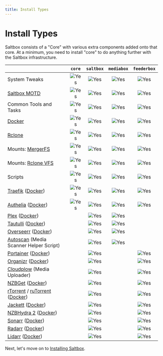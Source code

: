 ```yaml
---
title: Install Types
---
```


# Install Types

Saltbox consists of a "Core" with various extra components added onto that core.  At a minimum, you need to install "core" to do anything further with the Saltbox infrastructure.

|                                                                                                                                                                                                    |       `core`       |     `saltbox`     |     `mediabox`     |    `feederbox`     |
|:---------------------------------------------------------------------------------------------------------------------------------------------------------------------------------------------------|:------------------:|:------------------:|:------------------:|:------------------:|
| System Tweaks                                                                                                                                                      |    ![Yes][yes]     |    ![Yes][yes]     |    ![Yes][yes]     |    ![Yes][yes]     |
| [Saltbox MOTD](https://github.com/saltyorg/motd)                                                                                                                   |    ![Yes][yes]     |    ![Yes][yes]     |    ![Yes][yes]     |    ![Yes][yes]     |
| Common Tools and Tasks                                                                                                                                             |    ![Yes][yes]     |    ![Yes][yes]     |    ![Yes][yes]     |    ![Yes][yes]     |
| [Docker](https://www.docker.com/community-edition)                                                                                                                 |    ![Yes][yes]     |    ![Yes][yes]     |    ![Yes][yes]     |    ![Yes][yes]     |
| [Rclone](https://rclone.org)                                                                                                                                       |    ![Yes][yes]     |    ![Yes][yes]     |    ![Yes][yes]     |    ![Yes][yes]     |
| Mounts: [MergerFS](https://github.com/trapexit/mergerfs)                                                                                                           |    ![Yes][yes]     |    ![Yes][yes]     |    ![Yes][yes]     |    ![Yes][yes]     |
| Mounts: [Rclone VFS](https://rclone.org/commands/rclone_mount/#vfs-virtual-file-system)                                                                            |    ![Yes][yes]     |    ![Yes][yes]     |    ![Yes][yes]     |    ![Yes][yes]     |
| Scripts                                                                                                                                                            |    ![Yes][yes]     |    ![Yes][yes]     |    ![Yes][yes]     |    ![Yes][yes]     |
| [Traefik](https://traefik.io/traefik/) ([Docker](https://hub.docker.com/_/traefik/))                                                                               |    ![Yes][yes]     |    ![Yes][yes]     |    ![Yes][yes]     |    ![Yes][yes]     |
| [Authelia](https://www.authelia.com/) ([Docker](https://hub.docker.com/r/authelia/authelia))                                                                       |    ![Yes][yes]     |    ![Yes][yes]     |    ![Yes][yes]     |    ![Yes][yes]     |
| [Plex](https://www.plex.tv) ([Docker](https://github.com/plexinc/pms-docker))                                                                                      |                    |    ![Yes][yes]     |    ![Yes][yes]     |                    |
| [Tautulli](http://tautulli.com/) ([Docker](https://github.com/Tautulli/Tautulli-Docker))                                                                           |                    |    ![Yes][yes]     |    ![Yes][yes]     |                    |
| [Overseerr](https://docs.overseerr.dev/)  ([Docker](https://github.com/sct/overseerr))                                                                             |                    |    ![Yes][yes]     |    ![Yes][yes]     |                    |
| [Autoscan](https://github.com/Cloudbox/autoscan) (Media Scanner Helper Script)                                                                                     |                    |    ![Yes][yes]     |    ![Yes][yes]     |                    |
| [Portainer](https://portainer.io) ([Docker](https://hub.docker.com/r/portainer/portainer/))                                                                        |                    |    ![Yes][yes]     |                    |    ![Yes][yes]     |
| [Organizr](https://github.com/causefx/Organizr) ([Docker](https://github.com/linuxserver/docker-organizr))                                                         |                    |    ![Yes][yes]     |                    |    ![Yes][yes]     |
| [Cloudplow](https://github.com/l3uddz/cloudplow) (Media Uploader)                                                                                                  |                    |    ![Yes][yes]     |                    |    ![Yes][yes]     |
| [NZBGet](https://nzbget.net) ([Docker](https://github.com/hotio/docker-nzbget))                                                                                    |                    |    ![Yes][yes]     |                    |    ![Yes][yes]     |
| [rTorrent](https://github.com/rakshasa/rtorrent) / [ruTorrent](https://github.com/Novik/ruTorrent) ([Docker](https://github.com/horjulf/docker-rutorrent-autodl))  |                    |    ![Yes][yes]     |                    |    ![Yes][yes]     |
| [Jackett](https://github.com/Jackett/Jackett) ([Docker](https://github.com/hotio/docker-jackett))                                                                  |                    |    ![Yes][yes]     |                    |    ![Yes][yes]     |
| [NZBHydra 2](https://github.com/theotherp/nzbhydra2) ([Docker](https://github.com/hotio/docker-nzbhydra2))                                                         |                    |    ![Yes][yes]     |                    |    ![Yes][yes]     |
| [Sonarr](https://sonarr.tv) ([Docker](https://github.com/hotio/docker-sonarr))                                                                                     |                    |    ![Yes][yes]     |                    |    ![Yes][yes]     |
| [Radarr](https://radarr.video) ([Docker](https://github.com/hotio/docker-radarr))                                                                                  |                    |    ![Yes][yes]     |                    |    ![Yes][yes]     |
| [Lidarr](https://lidarr.audio) ([Docker](https://github.com/hotio/docker-lidarr))                                                                                  |                    |    ![Yes][yes]     |                    |    ![Yes][yes]     |

  [yes]:../images/check-mark.png
  [no]:../images/cross-mark.png


Next, let's move on to [Installing Saltbox](/install/install.md).

<!--
:heavy_check_mark:
-->
